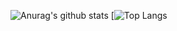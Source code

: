 
![Anurag's github stats](https://github-readme-stats.vercel.app/api?username=Craftzman7&count_private=true)
[![Top Langs](https://github-readme-stats.vercel.app/api/top-langs/?username=Craftzman7)
